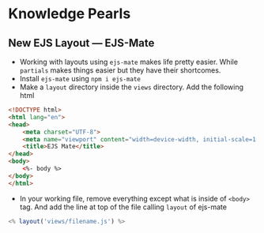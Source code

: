 # Knowledge Pearls

## New EJS Layout &mdash; EJS-Mate

- Working with layouts using `ejs-mate` makes life pretty easier. While `partials` makes things easier but they have their shortcomes.
- Install `ejs-mate` using `npm i ejs-mate`
- Make a `layout` directory inside the `views` directory. Add the following html

```html
<!DOCTYPE html>
<html lang="en">
<head>
    <meta charset="UTF-8">
    <meta name="viewport" content="width=device-width, initial-scale=1.0">
    <title>EJS Mate</title>
</head>
<body>
    <%- body %>
</body>
</html>
```

- In your working file, remove everything except what is inside of `<body>` tag. And add the line at top of the file calling `layout` of ejs-mate

```js
<% layout('views/filename.js') %>
```
